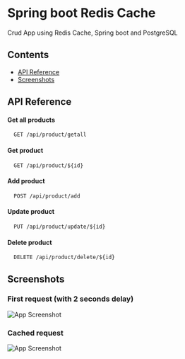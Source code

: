 
# Spring boot Redis Cache

Crud App using Redis Cache, Spring boot and PostgreSQL



## Contents

 - [API Reference](#ap-reference)
 - [Screenshots](#screenshots)


## API Reference

#### Get all products

```http
  GET /api/product/getall
```

#### Get product

```http
  GET /api/product/${id}
```

#### Add product

```http
  POST /api/product/add
```

#### Update product

```http
  PUT /api/product/update/${id}
```

#### Delete product

```http
  DELETE /api/product/delete/${id}
```

## Screenshots
### First request (with 2 seconds delay)

![App Screenshot](/img/1.png)

### Cached request

![App Screenshot](/img/2.png)


